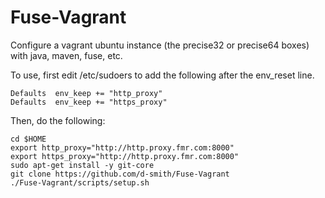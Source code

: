 Fuse-Vagrant
============
Configure a vagrant ubuntu instance (the precise32 or precise64 boxes) with java, maven, fuse, etc.

To use, first edit /etc/sudoers to add the following after the env_reset line.

    Defaults  env_keep += "http_proxy"
    Defaults  env_keep += "https_proxy"

Then, do the following:

    cd $HOME
    export http_proxy="http://http.proxy.fmr.com:8000"
    export https_proxy="http://http.proxy.fmr.com:8000"
    sudo apt-get install -y git-core
    git clone https://github.com/d-smith/Fuse-Vagrant
    ./Fuse-Vagrant/scripts/setup.sh
